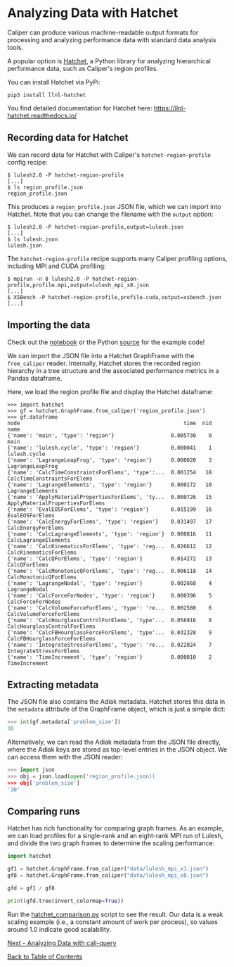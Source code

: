 # Analyzing Data with Hatchet

Caliper can produce various machine-readable output formats for processing and
analyzing performance data with standard data analysis tools.

A popular option is
[Hatchet](https://github.com/LLNL/hatchet), a Python library for analyzing
hierarchical performance data, such as Caliper's region profiles.

You can install Hatchet via PyPi:

    pip3 install llnl-hatchet

You find detailed documentation for Hatchet here:
<https://llnl-hatchet.readthedocs.io/>

## Recording data for Hatchet

We can record data for Hatchet with Caliper's `hatchet-region-profile` config
recipe:

    $ lulesh2.0 -P hatchet-region-profile
    [...]
    $ ls region_profile.json
    region_profile.json

This produces a `region_profile.json` JSON file, which we can import into
Hatchet. Note that you can change the filename with the `output` option:

    $ lulesh2.0 -P hatchet-region-profile,output=lulesh.json
    [...]
    $ ls lulesh.json
    lulesh.json

The `hatchet-region-profile` recipe supports many Caliper profiling options,
including MPI and CUDA profiling:

    $ mpirun -n 8 lulesh2.0 -P hatchet-region-profile,profile.mpi,output=lulesh_mpi_x8.json
    [...]
    $ XSBench -P hatchet-region-profile,profile.cuda,output=xsbench.json
    [...]

## Importing the data

Check out the [notebook](HatchetCaliperImport.ipynb) or the Python
[source](hatchet_caliper_import.py) for the example code!

We can import the JSON file into a Hatchet GraphFrame with the
`from_caliper` reader. Internally, Hatchet stores the recorded region
hierarchy in a tree structure and the associated performance metrics
in a Pandas dataframe.

Here, we load the region profile file and display the Hatchet dataframe:

```
>>> import hatchet
>>> gf = hatchet.GraphFrame.from_caliper('region_profile.json')
>>> gf.dataframe
node                                                    time  nid                             name
{'name': 'main', 'type': 'region'}                  0.005730    0                             main
{'name': 'lulesh.cycle', 'type': 'region'}          0.000041    1                     lulesh.cycle
{'name': 'LagrangeLeapFrog', 'type': 'region'}      0.000020    3                 LagrangeLeapFrog
{'name': 'CalcTimeConstraintsForElems', 'type':...  0.001254   18      CalcTimeConstraintsForElems
{'name': 'LagrangeElements', 'type': 'region'}      0.000172   10                 LagrangeElements
{'name': 'ApplyMaterialPropertiesForElems', 'ty...  0.000726   15  ApplyMaterialPropertiesForElems
{'name': 'EvalEOSForElems', 'type': 'region'}       0.015199   16                  EvalEOSForElems
{'name': 'CalcEnergyForElems', 'type': 'region'}    0.031497   17               CalcEnergyForElems
{'name': 'CalcLagrangeElements', 'type': 'region'}  0.000816   11             CalcLagrangeElements
{'name': 'CalcKinematicsForElems', 'type': 'reg...  0.026612   12           CalcKinematicsForElems
{'name': 'CalcQForElems', 'type': 'region'}         0.014272   13                    CalcQForElems
{'name': 'CalcMonotonicQForElems', 'type': 'reg...  0.006118   14           CalcMonotonicQForElems
{'name': 'LagrangeNodal', 'type': 'region'}         0.002668    4                    LagrangeNodal
{'name': 'CalcForceForNodes', 'type': 'region'}     0.000396    5                CalcForceForNodes
{'name': 'CalcVolumeForceForElems', 'type': 're...  0.002580    6          CalcVolumeForceForElems
{'name': 'CalcHourglassControlForElems', 'type'...  0.056916    8     CalcHourglassControlForElems
{'name': 'CalcFBHourglassForceForElems', 'type'...  0.032328    9     CalcFBHourglassForceForElems
{'name': 'IntegrateStressForElems', 'type': 're...  0.022024    7          IntegrateStressForElems
{'name': 'TimeIncrement', 'type': 'region'}         0.000010    2                    TimeIncrement
```

## Extracting metadata

The JSON file also contains the Adiak metadata. Hatchet stores this data in the
`metadata` attribute of the GraphFrame object, which is just a simple dict:

```Python
>>> int(gf.metadata['problem_size'])
30
```

Alternatively, we can read the Adiak metadata from the JSON file directly,
where the Adiak keys are stored as top-level entries in the JSON object. We can
access them with the JSON reader:

```Python
>>> import json
>>> obj = json.load(open('region_profile.json))
>>> obj['problem_size']
'30'
```

## Comparing runs

Hatchet has rich functionality for comparing graph frames. As an example, we
can load profiles for a single-rank and an eight-rank MPI run of Lulesh, and
divide the two graph frames to determine the scaling performance:

```Python
import hatchet

gf1 = hatchet.GraphFrame.from_caliper("data/lulesh_mpi_x1.json")
gf8 = hatchet.GraphFrame.from_caliper("data/lulesh_mpi_x8.json")

gfd = gf1 / gf8

print(gfd.tree(invert_colormap=True))
```

Run the [hatchet_comparison.py](hatchet_comparison.py) script to see the
result. Our data is a weak scaling example (i.e., a constant amount of work per
process), so values around 1.0 indicate good scalability.

[Next - Analyzing Data with cali-query](analyzing_with_caliquery.md)

[Back to Table of Contents](README.md#tutorial-contents)